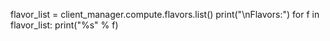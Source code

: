  flavor_list = client_manager.compute.flavors.list()
    print("\nFlavors:")
    for f in flavor_list:
        print("%s" % f)
